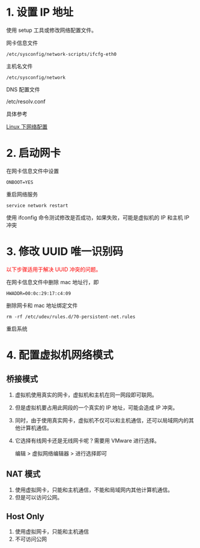# 1. 设置 IP 地址

使用 setup 工具或修改网络配置文件。

网卡信息文件

	/etc/sysconfig/network-scripts/ifcfg-eth0

主机名文件

	/etc/sysconfig/network

DNS 配置文件

/etc/resolv.conf

具体参考

[Linux 下网络配置](http://blog.csdn.net/why19911024/article/details/51785686)

# 2. 启动网卡

在网卡信息文件中设置

	ONBOOT=YES

重启网络服务

	service network restart

使用 ifconfig 命令测试修改是否成功，如果失败，可能是虚拟机的 IP 和主机 IP 冲突


# 3. 修改 UUID 唯一识别码

<font color=red>以下步骤适用于解决 UUID 冲突的问题。</font>

在网卡信息文件中删除 mac 地址行，即

	HWADDR=00:0c:29:17:c4:09

删除网卡和 mac 地址绑定文件

	rm -rf /etc/udev/rules.d/70-persistent-net.rules

重启系统

# 4. 配置虚拟机网络模式

## 桥接模式

1. 虚拟机使用真实的网卡，虚拟机和主机在同一网段即可联网。
2. 但是虚拟机要占用此网段的一个真实的 IP 地址，可能会造成 IP 冲突。
3. 同时，由于使用真实网卡，虚拟机不仅可以和主机通信，还可以局域网内的其他计算机通信。
4. 它选择有线网卡还是无线网卡呢？需要用 VMware 进行选择。

	编辑 > 虚拟网络编辑器 >  进行选择即可

## NAT 模式

1.  使用虚拟网卡，只能和主机通信，不能和局域网内其他计算机通信。
2. 但是可以访问公网。

## Host Only

1. 使用虚拟网卡，只能和主机通信
2. 不可访问公网
